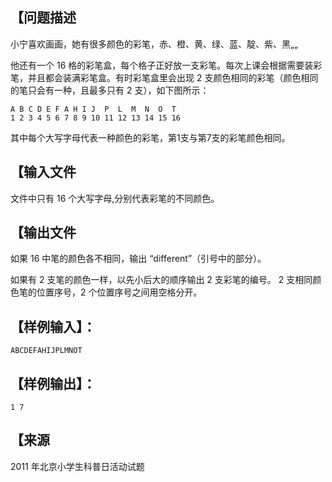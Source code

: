 ## 【问题描述

小宁喜欢画画，她有很多颜色的彩笔，赤、橙、黄、绿、蓝、靛、紫、黑„„

他还有一个 16 格的彩笔盒，每个格子正好放一支彩笔。每次上课会根据需要装彩笔，并且都会装满彩笔盒。有时彩笔盒里会出现 2 支颜色相同的彩笔（颜色相同的笔只会有一种，且最多只有 2 支），如下图所示：
```
A B C D E F A H I J  P  L  M  N  O  T
1 2 3 4 5 6 7 8 9 10 11 12 13 14 15 16
```
其中每个大写字母代表一种颜色的彩笔，第1支与第7支的彩笔颜色相同。

## 【输入文件

文件中只有 16 个大写字母,分别代表彩笔的不同颜色。

## 【输出文件

如果 16 中笔的颜色各不相同，输出 “different”（引号中的部分）。

如果有 2 支笔的颜色一样，以先小后大的顺序输出 2 支彩笔的编号。 2 支相同颜色笔的位置序号，2 个位置序号之间用空格分开。

## 【样例输入】：

```
ABCDEFAHIJPLMNOT
```
## 【样例输出】：

```
1 7
```

## 【来源

2011 年北京小学生科普日活动试题
